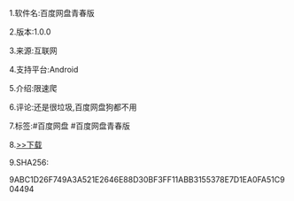 1.软件名:百度网盘青春版

2.版本:1.0.0

3.来源:互联网

4.支持平台:Android

5.介绍:限速爬

6.评论:还是很垃圾,百度网盘狗都不用

7.标签:#百度网盘 #百度网盘青春版

8.[>>下载](https://t.me/GoojoeShare/51)

9.SHA256:

9ABC1D26F749A3A521E2646E88D30BF3FF11ABB3155378E7D1EA0FA51C904494